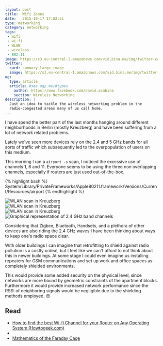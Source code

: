 ```yaml
---
layout: post
title:  Wifi Zones
date:   2015-10-17 17:02:51
type: networking
category: networking
tags:
 - wifi
 - wi-fi
 - WLAN
 - wireless
 - 802.11
image: https://s3.eu-central-1.amazonaws.com/vid.bina.me/img/twitter-cards/es6const_thumb.png
twitter:
  card: summary_large_image
  image: https://s3.eu-central-1.amazonaws.com/vid.bina.me/img/twitter-cards/es6const1.png
og:
  type: article
  article: #see ogp.me/#types
    author: https://www.facebook.com/david.asabina
    section: Wireless Networking
description: |
  Just an idea to tackle the wireless networking problem in the
  radio-congested areas many of us call home.
---
```


I have spend the better part of the last months hanging around different 
neighborhoods in Berlin (mostly Kreuzberg) and have been suffering from a lot
of network related problems.

Lately we've seen more devices rely on the 2.4 and 5 GHz bands for all sorts of
traffic which subsequently led to the overpopulation of users on this medium.

This morning I ran a `airport -s` scan, I noticed the excessive use of channels
1, 6 and 11. Everyone seems to be using the three non overlapping channels,
especially if routers are just used out-of-the-box.

{% highlight bash %}
System/Library/PrivateFrameworks/Apple80211.framework/Versions/Current/Resources/airport
{% endhighlight %}

<div class="element img animate">
  <img src="https://s3.eu-central-1.amazonaws.com/vid.bina.me/img/screenshots/wlanscankreuzberg1.png" alt="WLAN scan in Kreuzberg" >
</div>

<div class="element img">
  <img src="https://s3.eu-central-1.amazonaws.com/vid.bina.me/img/screenshots/wlanscankreuzberg2.png" alt="WLAN scan in Kreuzberg" >
</div>

<div class="element img">
  <img src="https://s3.eu-central-1.amazonaws.com/vid.bina.me/img/screenshots/wlanscanguikreuzberg.png" alt="WLAN scan in Kreuzberg" >
</div>


<div class="element img light">
  <img src="https://upload.wikimedia.org/wikipedia/commons/thumb/8/8c/2.4_GHz_Wi-Fi_channels_%28802.11b%2Cg_WLAN%29.svg/720px-2.4_GHz_Wi-Fi_channels_%28802.11b%2Cg_WLAN%29.svg.png" alt="Graphical representation of 2.4 GHz band channels">
</div>

Considering that Zigbee, Bluetooth, Handsets, and a plethora of other devices
are also riding the 2.4 GHz waves I have been thinking about ways to keep one's
radio space clear.

With older buildings I can imagine that retrofitting to shield against radio
pollution is a costly ordeal, but I feel like we can't afford to not think
about this in newer buildings. At some stage I could even imagine us installing
repeaters for GSM communications and set up work and office spaces as
completely shielded environments.

This would provide some added security on the physical level, since networks
are more bound by geometric constraints of the apartment blocks. Furthermore it
would provide increased network performance since the RSSI of neighboring
signals would be negligible due to the shielding methods employed. :wink:


## Read


 - [How to find the best Wi-fi Channel for your Router on Any Operating System (Howtogeek.com)](http://www.howtogeek.com/197268/how-to-find-the-best-wi-fi-channel-for-your-router-on-any-operating-system/)
 - [](http://www.letstalk-tech.com/how-to-access-the-wifi-scanner-in-mac-os-x-yosemite/)
 - [Mathematics of the Faraday Cage](https://people.maths.ox.ac.uk/trefethen/chapman_hewett_trefethen.pdf)
